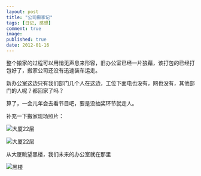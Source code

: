 ```yaml
---
layout: post
title: "公司搬家记"
tags: [日记, 感想]
comment: true
image: 
published: true
date: 2012-01-16
---
```


整个搬家的过程可以用悄无声息来形容，旧办公室已经一片狼藉，该打包的已经打包好了，搬家公司还没有迅速装车运走。

新办公室这边只有我们部门几个人在这边，工位下面电也没有，网也没有，其他部门的人呢？都回家了吗？

算了，一会儿年会去看节目吧，要是没抽奖环节就走人。

补充一下搬家现场照片：

![大厦22层](http://i.imgur.com/mjTDY.jpg)

![大厦22层](http://i.imgur.com/4MSxD.jpg)

从大厦眺望黑楼，我们未来的办公室就在那里

![黑楼](http://i.imgur.com/gdMIA.jpg)
